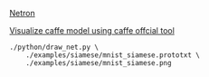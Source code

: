 [Netron](https://netron.app)

[Visualize caffe model using caffe offcial tool](https://github.com/BVLC/caffe/blob/master/python/draw_net.py)
```
./python/draw_net.py \
    ./examples/siamese/mnist_siamese.prototxt \
	./examples/siamese/mnist_siamese.png
```
